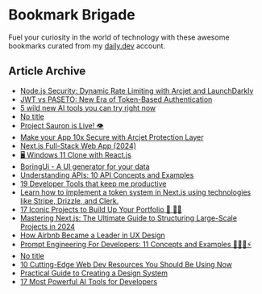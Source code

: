 # Bookmark Brigade
Fuel your curiosity in the world of technology with these awesome bookmarks curated from my [daily.dev](https://app.daily.dev/Anmol-Baranwal) account.

## Article Archive

<!-- DAILY-DEV-BOOKMARKS:START -->
- [Node.js Security: Dynamic Rate Limiting with Arcjet and LaunchDarkly](https://app.daily.dev/posts/anhb7CVJl?utm_source=rss&utm_medium=bookmarks&utm_campaign=iWZFqWGzJuZ3TMf4ZW9aZ)
- [JWT vs PASETO: New Era of Token-Based Authentication](https://app.daily.dev/posts/tO2oBjXXo?utm_source=rss&utm_medium=bookmarks&utm_campaign=iWZFqWGzJuZ3TMf4ZW9aZ)
- [5 wild new AI tools you can try right now](https://app.daily.dev/posts/ervIGGz8x?utm_source=rss&utm_medium=bookmarks&utm_campaign=iWZFqWGzJuZ3TMf4ZW9aZ)
- [No title](https://app.daily.dev/posts/pVF3BLpTW?utm_source=rss&utm_medium=bookmarks&utm_campaign=iWZFqWGzJuZ3TMf4ZW9aZ)
- [Project Sauron is Live! 👁️](https://app.daily.dev/posts/dapnunv8o?utm_source=rss&utm_medium=bookmarks&utm_campaign=iWZFqWGzJuZ3TMf4ZW9aZ)
- [Make your App 10x Secure with Arcjet Protection Layer](https://app.daily.dev/posts/j3XvwOdRg?utm_source=rss&utm_medium=bookmarks&utm_campaign=iWZFqWGzJuZ3TMf4ZW9aZ)
- [Next.js Full-Stack Web App &lpar;2024&rpar;](https://app.daily.dev/posts/49kjp9ZaG?utm_source=rss&utm_medium=bookmarks&utm_campaign=iWZFqWGzJuZ3TMf4ZW9aZ)
- [🖥️ Windows 11 Clone with React.js](https://app.daily.dev/posts/W5cH8gMJE?utm_source=rss&utm_medium=bookmarks&utm_campaign=iWZFqWGzJuZ3TMf4ZW9aZ)
- [BoringUi - A UI generator for your data](https://app.daily.dev/posts/3c0XRs1YL?utm_source=rss&utm_medium=bookmarks&utm_campaign=iWZFqWGzJuZ3TMf4ZW9aZ)
- [Understanding APIs: 10 API Concepts and Examples](https://app.daily.dev/posts/ZekPzoWwk?utm_source=rss&utm_medium=bookmarks&utm_campaign=iWZFqWGzJuZ3TMf4ZW9aZ)
- [19 Developer Tools that keep me productive](https://app.daily.dev/posts/qVXjIBwi4?utm_source=rss&utm_medium=bookmarks&utm_campaign=iWZFqWGzJuZ3TMf4ZW9aZ)
- [Learn how to implement a token system in Next.js using technologies like Stripe, Drizzle, and Clerk.](https://app.daily.dev/posts/Xu3l6Ggq9?utm_source=rss&utm_medium=bookmarks&utm_campaign=iWZFqWGzJuZ3TMf4ZW9aZ)
- [17 Iconic Projects to Build Up Your Portfolio 💼 🚀🦾](https://app.daily.dev/posts/wGtlyn5fG?utm_source=rss&utm_medium=bookmarks&utm_campaign=iWZFqWGzJuZ3TMf4ZW9aZ)
- [Mastering Next.js: The Ultimate Guide to Structuring Large-Scale Projects in 2024](https://app.daily.dev/posts/6JXOX2uPG?utm_source=rss&utm_medium=bookmarks&utm_campaign=iWZFqWGzJuZ3TMf4ZW9aZ)
- [How Airbnb Became a Leader in UX Design](https://app.daily.dev/posts/drPmcTLmB?utm_source=rss&utm_medium=bookmarks&utm_campaign=iWZFqWGzJuZ3TMf4ZW9aZ)
- [Prompt Engineering For Developers: 11 Concepts and Examples 🎯🧙‍♂️⚡](https://app.daily.dev/posts/csAlHL5Kh?utm_source=rss&utm_medium=bookmarks&utm_campaign=iWZFqWGzJuZ3TMf4ZW9aZ)
- [No title](https://app.daily.dev/posts/jvchrLbSb?utm_source=rss&utm_medium=bookmarks&utm_campaign=iWZFqWGzJuZ3TMf4ZW9aZ)
- [10 Cutting-Edge Web Dev Resources You Should Be Using Now](https://app.daily.dev/posts/SvqRgMeP5?utm_source=rss&utm_medium=bookmarks&utm_campaign=iWZFqWGzJuZ3TMf4ZW9aZ)
- [Practical Guide to Creating a Design System](https://app.daily.dev/posts/PbNXASDoH?utm_source=rss&utm_medium=bookmarks&utm_campaign=iWZFqWGzJuZ3TMf4ZW9aZ)
- [17 Most Powerful AI Tools for Developers](https://app.daily.dev/posts/uMcahRkca?utm_source=rss&utm_medium=bookmarks&utm_campaign=iWZFqWGzJuZ3TMf4ZW9aZ)
<!-- DAILY-DEV-BOOKMARKS:END -->
